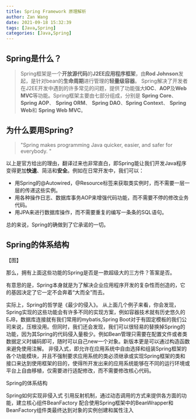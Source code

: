 ```yaml
---
title: Spring Framework 原理解析
author: Zan Wang
date: 2021-09-18 15:32:39
tags: [Java,Spring]
categories: [Java,Spring]
---
```

## Spring是什么？

> Spring框架是一个**开放源代码**的**J2EE应用程序框架**，由**Rod Johnson**发起，是针对bean的**生命周期**进行管理的**轻量级容器**。 Spring解决了开发者在J2EE开发中遇到的许多常见的问题，提供了功能强大**IOC**、**AOP**及**Web MVC**等功能。Spring框架主要由七部分组成，分别是 **Spring Core**、 **Spring AOP**、 **Spring ORM**、 **Spring DAO**、**Spring Context**、 **Spring Web**和 **Spring Web MVC**。

## 为什么要用Spring?

> "Spring makes programming Java quicker, easier, and safer for everybody. "

以上是官方给出的理由，翻译过来也非常直白，即Spring能让我们开发Java程序变得更加**快速**、简洁和**安全**。例如在日常开发中，我们可以：

- 用Spring的@Autowired，@Resource标签来获取类实例时，而不需要一层一层的传递这些实例。
- 用各种操作日志、数据库事务AOP来增强代码功能，而不需要不停的修改业务代码。
- 用JPA来进行数据库操作，而不需要重复的编写一条条的SQL语句。

总的来说，Spring的确做到了它承诺的一切。

## Spring的体系结构

【图】


那么，拥有上面这些功能的Spring是否是一款超级大的三方件？答案是否。

有意思的是，Spring本身就是为了解决企业应用程序开发的复杂性而创造的，它的基因决定了它一定不会奔着“大而全”而去。

实际上，Spring的哲学是《最少的侵入》。
从上面几个例子来看，你会发现，Spring实现的这些功能会有许多不同的实现方案，例如容器技术就有历史悠久的EJB，数据库连接就有我们常用的mybatis,Spring Boot对于有固定模板的我们公司来说，压根没用。但同时，我们还会发现，我们可以很轻易的替换掉Spring的功能，因为其Spring的代码侵入量极少。例如Bean管理只需要在配置文件或者类数据定义时编码即可，随时可以自己new一个对象。新版本更是可以通过构造函数来避免使用注解。
非侵入式，即允许在应用系统中自由选择和组装Spring框架的各个功能模块，并且不强制要求应用系统的类必须继承或实现Spring框架的类和接口来达到使用框架的目的，使得所开发出来的应用系统能够在不同的运行环境或平台上自由移植，仅需要进行适配修改，而不需要修改核心代码。


Spring的体系结构



Spring如何实现非侵入式
引用反射机制，通过动态调用的方式来提供各方面的功能，建立核心组件BeanFactory
配合使用Spring框架中的BeanWrapper和BeanFactory组件类最终达到对象的实例创建和属性注入